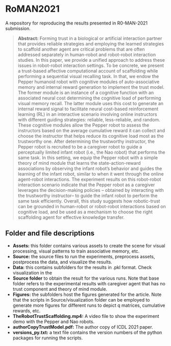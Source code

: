 # RoMAN2021
A repository for reproducing the results presented in R0-MAN-2021 submission.

> **Abstract:** Forming trust in a biological or artificial interaction partner that provides reliable strategies and employing the learned strategies to scaffold another agent are critical problems that are often addressed separately in human-robot and robot-robot interaction studies. In this paper, we provide a unified approach to address these issues in robot-robot interaction settings. To be concrete, we present a trust-based affective computational account of scaffolding while performing a sequential visual recalling task. In that, we endow the Pepper humanoid robot with cognitive modules of auto-associative memory and internal reward generation to implement the trust model. The former module is an instance of a cognitive function with an associated neural cost determining the cognitive load of performing visual memory recall. The latter module uses this cost to generate an internal reward signal to facilitate neural cost-based reinforcement learning (RL) in an interactive scenario involving online instructors with different guiding strategies: reliable, less-reliable, and random. These cognitive modules allow the Pepper robot to assess the instructors based on the average cumulative reward it can collect and choose the instructor that helps reduce its cognitive load most as the trustworthy one. After determining the trustworthy instructor, the Pepper robot is recruited to be a caregiver robot to guide a perceptually limited infant robot (i.e., the Nao robot) that performs the same task. In this setting, we equip the Pepper robot with a simple theory of mind module that learns the state-action-reward associations by observing the infant robot’s behavior and guides the learning of the infant robot, similar to when it went through the online agent-robot interactions. The experiment results on this robot-robot interaction scenario indicate that the Pepper robot as a caregiver leverages the decision-making policies – obtained by interacting with the trustworthy instructor– to guide the infant robot to perform the same task efficiently. Overall, this study suggests how robotic-trust can be grounded in human-robot or robot-robot interactions based on cognitive load, and be used as a mechanism to choose the right scaffolding agent for effective knowledge transfer.

## Folder and file descriptions
+ **Assets:** this folder contains various assets to create the scene for visual processing, visual patterns to train associative memory, etc.  
+ **Source:** the source files to run the experiments, preprocess assets, postprocess the data, and visualize the results. 
+ **Data:** this contains subfolders for the results in .pkl format. Check visualization in the 
+ **Source folder** to obtain the result for the various runs. Note that base folder refers to the experimental results with caregiver agent that has no trust component and theory of mind module.
+ **Figures:** the subfolders host the figures generated for the article. Note that the scripts in Source/visualization folder can be employed to generate more figures for different runs to depict q matrices, cumulative rewards, etc. 
+ **TheRobotTrustScaffolding.mp4:** A video file to show the experiment demo with the Pepper and Nao robots.  
+ **authorCopyTrustModel.pdf:** The author copy of ICDL 2021 paper.  
+ **versions_py.txt:** a text file contains the version numbers of the python packages for running the scripts.